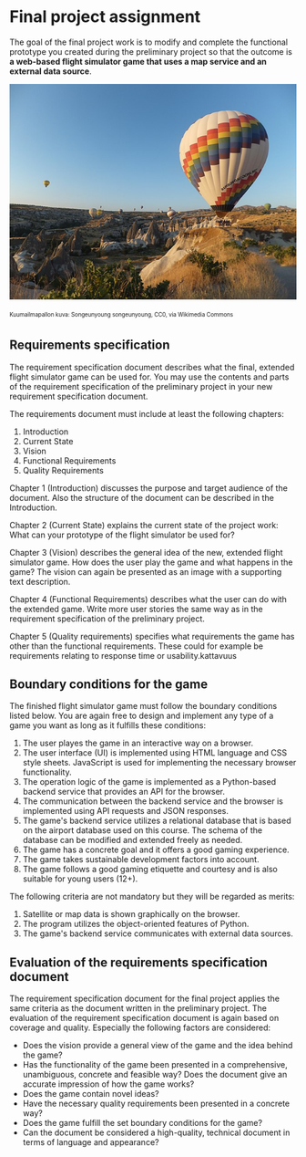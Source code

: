 # Final project assignment

The goal of the final project work is to modify and complete the functional prototype you created during the preliminary 
project so that the outcome is **a web-based flight simulator game that uses a map service and an external data source**.

![Hot-air Balloon](img/640px-Hot_Air_Balloon_Launch_(Unsplash).jpg)

<sub><sup>Kuumailmapallon kuva: Songeunyoung songeunyoung, CC0, via Wikimedia Commons</sup></sub>


## Requirements specification

The requirement specification document describes what the final, extended flight simulator game can be used for. 
You may use the contents and parts of the requirement specification of the preliminary project in your new requirement 
specification document.

The requirements document must include at least the following chapters:
1. Introduction
2. Current State
3. Vision
4. Functional Requirements
5. Quality Requirements

Chapter 1 (Introduction) discusses the purpose and target audience of the document. Also the structure of the document can be 
described in the Introduction.

Chapter 2 (Current State) explains the current state of the project work: What can your prototype of the flight simulator be used for?

Chapter 3 (Vision) describes the general idea of the new, extended flight simulator game. How does the user play the game and what 
happens in the game? The vision can again be presented as an image with a supporting text description.

Chapter 4 (Functional Requirements) describes what the user can do with the extended game. Write more user stories the same way 
as in the requirement specification of the preliminary project.

Chapter 5 (Quality requirements) specifies what requirements the game has other than the functional requirements. These could for example be
requirements relating to response time or usability.kattavuus

## Boundary conditions for the game

The finished flight simulator game must follow the boundary conditions listed below. You are again free to design and implement any type 
of a game you want as long as it fulfills these conditions:

1. The user playes the game in an interactive way on a browser.
2. The user interface (UI) is implemented using HTML language and CSS style sheets. JavaScript is used for implementing the necessary 
browser functionality.
3. The operation logic of the game is implemented as a Python-based backend service that provides an API for the browser.
4. The communication between the backend service and the browser is implemented using API requests and JSON responses.
5. The game's backend service utilizes a relational database that is based on the airport database used on this course. The schema of 
the database can be modified and extended freely as needed.
6. The game has a concrete goal and it offers a good gaming experience.
7. The game takes sustainable development factors into account.
8. The game follows a good gaming etiquette and courtesy and is also suitable for young users (12+).

The following criteria are not mandatory but they will be regarded as merits:
1. Satellite or map data is shown graphically on the browser.
2. The program utilizes the object-oriented features of Python.
3. The game's backend service communicates with external data sources.


## Evaluation of the requirements specification document

The requirement specification document for the final project applies the same criteria as the document written in the preliminary project. 
The evaluation of the requirement specification document is again based on coverage and quality. Especially the following factors are considered:
- Does the vision provide a general view of the game and the idea behind the game?
- Has the functionality of the game been presented in a comprehensive, unambiguous, concrete and feasible way? Does the document give an accurate 
impression of how the game works?
- Does the game contain novel ideas?
- Have the necessary quality requirements been presented in a concrete way?
- Does the game fulfill the set boundary conditions for the game?
- Can the document be considered a high-quality, technical document in terms of language and appearance?
